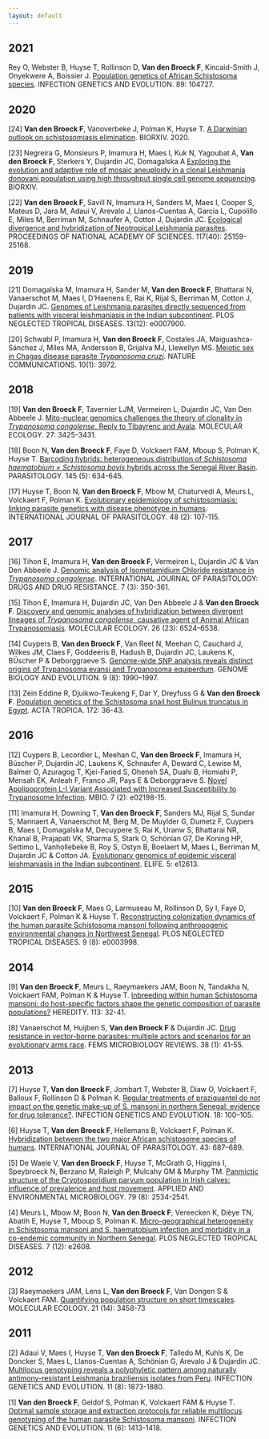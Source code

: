 ```yaml
---
layout: default
---
```


## 2021
Rey O, Webster B, Huyse T, Rollinson D, **Van den Broeck F**, Kincaid-Smith J, Onyekwere A, Boissier J. [Population genetics of African Schistosoma species](https://www.sciencedirect.com/science/article/abs/pii/S1567134821000241#!). INFECTION GENETICS AND EVOLUTION. 89: 104727.

## 2020
[24] **Van den Broeck F**, Vanoverbeke J, Polman K, Huyse T. [A Darwinian outlook on schistosomiasis elimination](https://doi.org/10.1101/2020.10.28.358523). BIORXIV. 2020.

[23] Negreira G, Monsieurs P, Imamura H, Maes I, Kuk N, Yagoubat A, **Van den Broeck F**, Sterkers Y, Dujardin JC, Domagalska A [Exploring the evolution and adaptive role of mosaic aneuploidy in a clonal Leishmania donovani population using high throughput single cell genome sequencing](https://doi.org/10.1101/2020.03.05.976233). BIORXIV.

[22] **Van den Broeck F**, Savill N, Imamura H, Sanders M, Maes I, Cooper S, Mateus D, Jara M, Adaui V, Arevalo J, Llanos-Cuentas A, Garcia L, Cupolillo E, Miles M, Berriman M, Schnaufer A, Cotton J, Dujardin JC. [Ecological divergence and hybridization of Neotropical Leishmania parasites](https://www.pnas.org/content/early/2020/09/18/1920136117). PROCEEDINGS OF NATIONAL ACADEMY OF SCIENCES. 117(40): 25159-25168.

## 2019
[21] Domagalska M, Imamura H, Sander M, **Van den Broeck F**, Bhattarai N, Vanaerschot M, Maes I, D’Haenens E, Rai K, Rijal S, Berriman M, Cotton J, Dujardin JC. [Genomes of Leishmania parasites directly sequenced from patients with visceral leishmaniasis in the Indian subcontinent](https://doi.org/10.1371/journal.pntd.0007900). PLOS NEGLECTED TROPICAL DISEASES. 13(12): e0007900.

[20] Schwabl P, Imamura H, **Van den Broeck F**, Costales JA, Maiguashca-Sánchez J, Miles MA, Andersson B, Grijalva MJ, Llewellyn MS. [Meiotic sex in Chagas disease parasite *Trypanosoma cruzi*](https://10.1038/s41467-019-11771-z). NATURE COMMUNICATIONS. 10(1): 3972.

## 2018
[19] **Van den Broeck F**, Tavernier LJM, Vermeiren L, Dujardin JC, Van Den Abbeele J. [Mito-nuclear genomics challenges the theory of clonality in *Trypanosoma congolense*. Reply to Tibayrenc and Ayala](https://onlinelibrary.wiley.com/doi/full/10.1111/mec.14809). MOLECULAR ECOLOGY. 27: 3425-3431.

[18] Boon N, **Van den Broeck F**, Faye D, Volckaert FAM, Mboup S, Polman K, Huyse T. [Barcoding hybrids: heterogeneous distribution of *Schistosoma haematobium × Schistosoma bovis* hybrids across the Senegal River Basin](https://doi.org/10.1017/S0031182018000525). PARASITOLOGY. 145 (5): 634-645.

[17] Huyse T, Boon N, **Van den Broeck F**, Mbow M, Chaturvedi A, Meurs L, Volckaert F, Polman K. [Evolutionary epidemiology of schistosomiasis: linking parasite genetics with disease phenotype in humans](https://doi.org/10.1016/j.ijpara.2017.07.010). INTERNATIONAL JOURNAL OF PARASITOLOGY. 48 (2): 107-115.

## 2017
[16] Tihon E, Imamura H, **Van den Broeck F**, Vermeiren L, Dujardin JC & Van Den Abbeele J. [Genomic analysis of Isometamidium Chloride resistance in *Trypanosoma congolense*](https://doi.org/10.1016/j.ijpddr.2017.10.002). INTERNATIONAL JOURNAL OF PARASITOLOGY: DRUGS AND DRUG RESISTANCE. 7 (3): 350-361.

[15] Tihon E, Imamura H, Dujardin JC, Van Den Abbeele J & **Van den Broeck F**. [Discovery and genomic analyses of hybridization between divergent lineages of *Trypanosoma congolense*, causative agent of Animal African Trypanosomiasis](http://onlinelibrary.wiley.com/doi/10.1111/mec.14271/abstract). MOLECULAR ECOLOGY. 26 (23): 6524–6538.

[14] Cuypers B, **Van den Broeck F**, Van Reet N, Meehan C, Cauchard J, Wilkes JM, Claes F, Goddeeris B, Hadush B, Dujardin JC, Laukens K, BÜscher P & Deborggraeve S. [Genome-wide SNP analysis reveals distinct origins of Trypanosoma evansi and Trypanosoma equiperdum](https://doi.org/10.1093/gbe/evx102). GENOME BIOLOGY AND EVOLUTION. 9 (8): 1990–1997.

[13] Zein Eddine R, Djuikwo-Teukeng F, Dar Y, Dreyfuss G & **Van den Broeck F**. [Population genetics of the Schistosoma snail host Bulinus truncatus in Egypt](https://doi.org/10.1016/j.actatropica.2017.04.002). ACTA TROPICA. 172: 36-43.

## 2016
[12] Cuypers B, Lecordier L, Meehan C, **Van den Broeck F**, Imamura H, Büscher P, Dujardin JC, Laukens K, Schnaufer A, Deward C, Lewise M, Balmer O, Azuragog T, Kjei-Faried S, Oheneh SA, Duahi B, Homiahi P, Mensah EK, Anleah F, Franco JR, Pays E & Deborggraeve S. [Novel Apolipoprotein L-I Variant Associated with Increased Susceptibility to Trypanosome Infection](https://doi.org/10.1128/mBio.02198-15). MBIO. 7 (2): e02198-15.

[11] Imamura H, Downing T, **Van den Broeck F**, Sanders MJ, Rijal S, Sundar S, Mannaert A, Vanaerschot M, Berg M, De Muylder G, Dumetz F, Cuypers B, Maes I, Domagalska M, Decuypere S, Rai K, Uranw S, Bhattarai NR, Khanal B, Prajapati VK, Sharma S, Stark O, Schönian G7, De Koning HP, Settimo L, Vanhollebeke B, Roy S, Ostyn B, Boelaert M, Maes L, Berriman M, Dujardin JC & Cotton JA. [Evolutionary genomics of epidemic visceral leishmaniasis in the Indian subcontinent](https://doi.org/10.7554/eLife.12613). ELIFE. 5: e12613.

## 2015
[10]	**Van den Broeck F**, Maes G, Larmuseau M, Rollinson D, Sy I, Faye D, Volckaert F, Polman K & Huyse T. [Reconstructing colonization dynamics of the human parasite Schistosoma mansoni following anthropogenic environmental changes in Northwest Senegal](https://doi.org/10.1371/journal.pntd.0003998). PLOS NEGLECTED TROPICAL DISEASES. 9 (8): e0003998.

## 2014
[9]	**Van den Broeck F**, Meurs L, Raeymaekers JAM, Boon N, Tandakha N, Volckaert FAM, Polman K & Huyse T. [Inbreeding within human Schistosoma mansoni: do host-specific factors shape the genetic composition of parasite populations?](https://doi.org/10.1038/hdy.2014.13) HEREDITY. 113: 32-41.

[8] Vanaerschot M, Huijben S, **Van den Broeck F** & Dujardin JC. [Drug resistance in vector-borne parasites: multiple actors and scenarios for an evolutionary arms race](https://doi.org/10.1111/1574-6976.12032). FEMS MICROBIOLOGY REVIEWS. 38 (1): 41-55.

## 2013
[7] Huyse T, **Van den Broeck F**, Jombart T, Webster B, Diaw O, Volckaert F, Balloux F, Rollinson D & Polman K. [Regular treatments of praziquantel do not impact on the genetic make-up of S. mansoni in northern Senegal: evidence for drug tolerance?](https://doi.org/10.1016/j.meegid.2013.05.007). INFECTION GENETICS AND EVOLUTION. 18: 100–105.

[6] Huyse T, **Van den Broeck F**, Hellemans B, Volckaert F, Polman K. [Hybridization between the two major African schistosome species of humans](https://doi.org/10.1016/j.ijpara.2013.04.001). INTERNATIONAL JOURNAL OF PARASITOLOGY. 43: 687–689.

[5] De Waele V, **Van den Broeck F**, Huyse T, McGrath G, Higgins I, Speybroeck N, Berzano M, Raleigh P, Mulcahy GM & Murphy TM. [Panmictic structure of the Cryptosporidium parvum population in Irish calves: influence of prevalence and host movement](https://doi.org/10.1128/AEM.03613-12). APPLIED AND ENVIRONMENTAL MICROBIOLOGY. 79 (8): 2534-2541.

[4] Meurs L, Mbow M, Boon N, **Van den Broeck F**, Vereecken K, Dièye TN, Abatih E, Huyse T, Mboup S, Polman K. [Micro-geographical heterogeneity in Schistosoma mansoni and S. haematobium infection and morbidity in a co-endemic community in Northern Senegal](https://doi.org/10.1371/journal.pntd.0002608). PLOS NEGLECTED TROPICAL DISEASES. 7 (12): e2608.

## 2012
[3] Raeymaekers JAM, Lens L, **Van den Broeck F**, Van Dongen S & Volckaert FAM. [Quantifying population structure on short timescales](https://doi.org/10.1111/j.1365-294X.2012.05628.x). MOLECULAR ECOLOGY. 21 (14): 3458-73

## 2011
[2] Adaui V, Maes I, Huyse T, **Van den Broeck F**, Talledo M, Kuhls K, De Doncker S, Maes L, Llanos-Cuentas A, Schönian G, Arevalo J & Dujardin JC. [Multilocus genotyping reveals a polyphyletic pattern among naturally antimony-resistant Leishmania braziliensis isolates from Peru](10.1016/j.meegid.2011.08.008). INFECTION GENETICS AND EVOLUTION. 11 (8): 1873-1880.

[1] **Van den Broeck F**, Geldof S, Polman K, Volckaert FAM & Huyse T. [Optimal sample storage and extraction protocols for reliable multilocus genotyping of the human parasite Schistosoma mansoni](10.1016/j.meegid.2011.05.006). INFECTION GENETICS AND EVOLUTION. 11 (6): 1413-1418.
